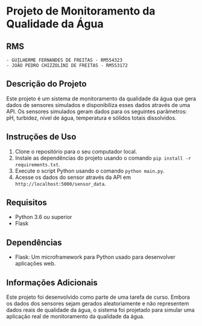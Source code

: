 # Projeto de Monitoramento da Qualidade da Água

## RMS

    - GUILHERME FERNANDES DE FREITAS - RM554323
    - JOÃO PEDRO CHIZZOLINI DE FREITAS - RM553172

## Descrição do Projeto

Este projeto é um sistema de monitoramento da qualidade da água que gera dados de sensores simulados e disponibiliza esses dados através de uma API. Os sensores simulados geram dados para os seguintes parâmetros: pH, turbidez, nível de água, temperatura e sólidos totais dissolvidos.

## Instruções de Uso

1. Clone o repositório para o seu computador local.
2. Instale as dependências do projeto usando o comando `pip install -r requirements.txt`.
3. Execute o script Python usando o comando `python main.py`.
4. Acesse os dados do sensor através da API em `http://localhost:5000/sensor_data`.

## Requisitos

- Python 3.6 ou superior
- Flask

## Dependências

- Flask: Um microframework para Python usado para desenvolver aplicações web.

## Informações Adicionais

Este projeto foi desenvolvido como parte de uma tarefa de curso. Embora os dados dos sensores sejam gerados aleatoriamente e não representem dados reais de qualidade da água, o sistema foi projetado para simular uma aplicação real de monitoramento da qualidade da água.
